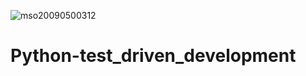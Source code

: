 ![mso20090500312](https://github.com/El-gibbor/alx-higher_level_programming/assets/107848793/1b2abb9c-dbfc-4e6f-80f8-c969e59b2161)
# Python-test_driven_development
